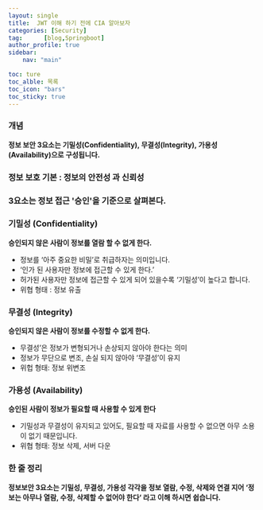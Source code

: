 ```yaml
---
layout: single
title:  JWT 이해 하기 전에 CIA 알아보자 
categories: [Security]             
tag:      [blog,Springboot]
author_profile: true
sidebar:
    nav: "main"

toc: ture
toc_alble: 목록
toc_icon: "bars"
toc_sticky: true
---
```


### 개념

**정보 보안 3요소는 기밀성(Confidentiality), 무결성(Integrity), 가용성(Availability)으로 구성됩니다.**
 
 ### 정보 보호 기본 : 정보의 안전성 과 신뢰성

 ### 3요소는 정보 접근 '승인'을 기준으로 살펴본다. 

 ### 기밀성 (Confidentiality)  

 **승인되지 않은 사람이 정보를 열람 할 수 없게 한다.**
 * 정보를 ‘아주 중요한 비밀’로 취급하자는 의미입니다. 
 * ‘인가 된 사용자만 정보에 접근할 수 있게 한다.’
 * 허가된 사용자만 정보에 접근할 수 있게 되어 있을수록 ‘기밀성’이 높다고 합니다.
 * 위협 형태 : 정보 유출

### 무결성 (Integrity)

**승인되지 않은 사람이 정보를 수정할 수 없게 한다.**
* 무결성’은 정보가 변형되거나 손상되지 않아야 한다는 의미
* 정보가 무단으로 변조, 손실 되지 않아야 ‘무결성’이 유지
* 위헙 형태: 정보 위변조

### 가용성 (Availability)
**승인된 사람이 정보가 필요할 때 사용할 수 있게 한다**
* 기밀성과 무결성이 유지되고 있어도, 필요할 때 자료를 사용할 수 없으면 아무 소용이 없기 때문입니다.
* 위협 형태: 정보 삭제, 서버 다운

### 한 줄 정리

**정보보안 3요소는 기밀성, 무결성, 가용성 각각을 정보 열람, 수정, 삭제와 연결 지어 ‘정보는 아무나 열람, 수정, 삭제할 수 없어야 한다‘ 라고 이해 하시면 쉽습니다.**


